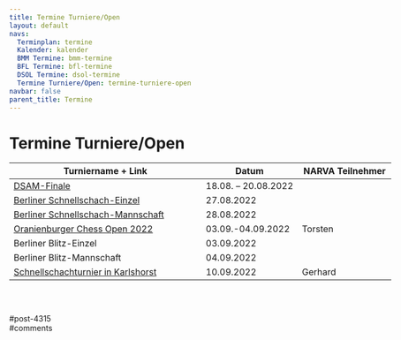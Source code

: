 ```yaml
---
title: Termine Turniere/Open 
layout: default
navs:
  Terminplan: termine
  Kalender: kalender
  BMM Termine: bmm-termine
  BFL Termine: bfl-termine
  DSOL Termine: dsol-termine
  Termine Turniere/Open: termine-turniere-open
navbar: false
parent_title: Termine
---
```

<div class="post-4315 page type-page status-publish hentry" id="post-4315">
<h1 class="entry-title">Termine Turniere/Open</h1>
<div class="entry-content">
<table class="clean swiss footable" style="height: 258px; width: 790px;">
<thead>
<tr style="height: 18px;">
<th style="width: 332px; height: 18px;">Turniername + Link</th>
<th style="width: 158px; height: 18px;">Datum</th>
<th nowrap="nowrap" style="width: 154px; height: 18px;">NARVA Teilnehmer</th>
</tr>
</thead>
<tbody>
<tr style="height: 24px;">
<td nowrap="nowrap" style="width: 332px; height: 24px;"><a href="https://www.dsam-cup.de/" rel="noopener" target="_blank">DSAM-Finale</a></td>
<td nowrap="nowrap" style="width: 158px; height: 24px;">18.08. – 20.08.2022</td>
<td style="width: 154px; height: 24px;"></td>
</tr>
<tr style="height: 24px;">
<td nowrap="nowrap" style="width: 332px; height: 24px;"><a href="https://www.berlinerschachverband.de/entry/ausschreibungen-schnellschachmeisterschaften.html" rel="noopener" target="_blank">Berliner Schnellschach-Einzel</a></td>
<td nowrap="nowrap" style="width: 158px; height: 24px;">27.08.2022</td>
<td style="width: 154px; height: 24px;"></td>
</tr>
<tr style="height: 24px;">
<td nowrap="nowrap" style="width: 332px; height: 24px;"><a href="https://www.berlinerschachverband.de/entry/ausschreibungen-schnellschachmeisterschaften.html" rel="noopener" target="_blank">Berliner Schnellschach-Mannschaft</a></td>
<td nowrap="nowrap" style="width: 158px; height: 24px;">28.08.2022</td>
<td style="width: 154px; height: 24px;"></td>
</tr>
<tr style="height: 24px;">
<td nowrap="nowrap" style="width: 332px; height: 24px;"><a href="https://www.schachclub-oranienburg.de/wordpress/2022/07/oranienburger-chess-open-2022/" rel="noopener" target="_blank">Oranienburger Chess Open 2022</a></td>
<td nowrap="nowrap" style="width: 158px; height: 24px;">03.09.-04.09.2022</td>
<td style="width: 154px; height: 24px;">Torsten</td>
</tr>
<tr style="height: 24px;">
<td nowrap="nowrap" style="width: 332px; height: 24px;">Berliner Blitz-Einzel</td>
<td nowrap="nowrap" style="width: 158px; height: 24px;">03.09.2022</td>
<td style="width: 154px; height: 24px;"></td>
</tr>
<tr style="height: 24px;">
<td nowrap="nowrap" style="width: 332px; height: 24px;">Berliner Blitz-Mannschaft</td>
<td nowrap="nowrap" style="width: 158px; height: 24px;">04.09.2022</td>
<td style="width: 154px; height: 24px;"></td>
</tr>
<tr style="height: 24px;">
<td nowrap="nowrap" style="width: 332px; height: 24px;"><a href="https://www.berlinerschachverband.de/entry/schachturnier-in-karlshorst-am-10-september-2022.html" rel="noopener" target="_blank">Schnellschachturnier in Karlshorst</a></td>
<td nowrap="nowrap" style="width: 158px; height: 24px;">10.09.2022</td>
<td style="width: 154px; height: 24px;">Gerhard</td>
</tr>
</tbody>
</table>
</div><!-- .entry-content -->
</div> #post-4315 
<div id="comments">
</div> #comments 
